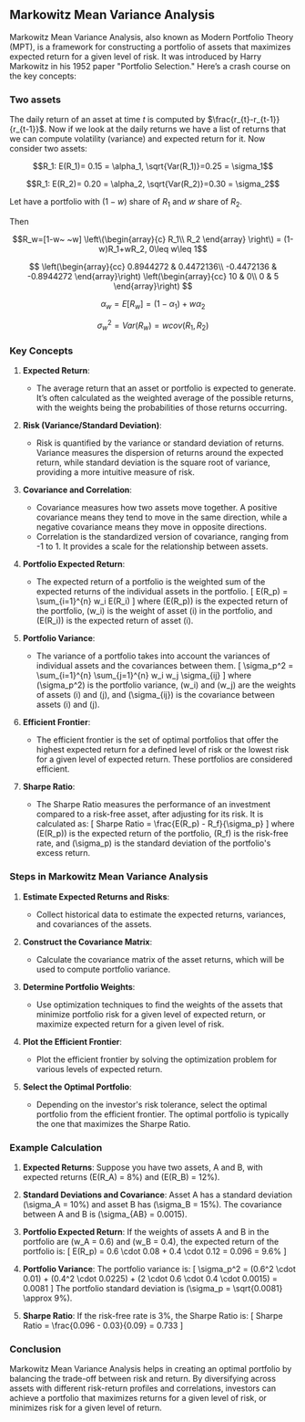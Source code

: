 ## **Markowitz Mean Variance Analysis**

Markowitz Mean Variance Analysis, also known as Modern Portfolio Theory (MPT), is a framework for constructing a portfolio of assets that maximizes expected return for a given level of risk. It was introduced by Harry Markowitz in his 1952 paper "Portfolio Selection." Here’s a crash course on the key concepts:

### Two assets 

The daily return of an asset at time $t$ is computed by $\frac{r_{t}-r_{t-1}}{r_{t-1}}$. Now if we look at the daily returns we have a list of returns that we can compute volatility (variance) and expected return for it. Now consider two assets:

$$R_1: E(R_1)= 0.15 = \alpha_1, \sqrt{Var(R_1)}=0.25 = \sigma_1$$

$$R_1: E(R_2)= 0.20 = \alpha_2, \sqrt{Var(R_2)}=0.30 = \sigma_2$$

Let have a portfolio with $(1-w)$ share of $R_1$ and $w$ share of $R_2$. 

Then 

$$R_w=[1-w~ ~w] \left\(\begin{array}{c} R_1\\ R_2
\end{array} \right\) = (1-w)R_1+wR_2, 0\leq w\leq 1$$

$$
\left(\begin{array}{cc} 
0.8944272 & 0.4472136\\
-0.4472136 & -0.8944272
\end{array}\right)
\left(\begin{array}{cc} 
10 & 0\\ 
0 & 5
\end{array}\right)
$$ 

$$\alpha_w=E[R_w]=(1-\alpha_1)+w\alpha_2$$

$$\sigma_w^2=Var(R_w)= w cov(R_1,R_2) $$



### Key Concepts

1. **Expected Return**:
   - The average return that an asset or portfolio is expected to generate. It’s often calculated as the weighted average of the possible returns, with the weights being the probabilities of those returns occurring.

2. **Risk (Variance/Standard Deviation)**:
   - Risk is quantified by the variance or standard deviation of returns. Variance measures the dispersion of returns around the expected return, while standard deviation is the square root of variance, providing a more intuitive measure of risk.

3. **Covariance and Correlation**:
   - Covariance measures how two assets move together. A positive covariance means they tend to move in the same direction, while a negative covariance means they move in opposite directions.
   - Correlation is the standardized version of covariance, ranging from -1 to 1. It provides a scale for the relationship between assets.

4. **Portfolio Expected Return**:
   - The expected return of a portfolio is the weighted sum of the expected returns of the individual assets in the portfolio.
   \[
   E(R_p) = \sum_{i=1}^{n} w_i E(R_i)
   \]
   where \(E(R_p)\) is the expected return of the portfolio, \(w_i\) is the weight of asset \(i\) in the portfolio, and \(E(R_i)\) is the expected return of asset \(i\).

5. **Portfolio Variance**:
   - The variance of a portfolio takes into account the variances of individual assets and the covariances between them.
   \[
   \sigma_p^2 = \sum_{i=1}^{n} \sum_{j=1}^{n} w_i w_j \sigma_{ij}
   \]
   where \(\sigma_p^2\) is the portfolio variance, \(w_i\) and \(w_j\) are the weights of assets \(i\) and \(j\), and \(\sigma_{ij}\) is the covariance between assets \(i\) and \(j\).

6. **Efficient Frontier**:
   - The efficient frontier is the set of optimal portfolios that offer the highest expected return for a defined level of risk or the lowest risk for a given level of expected return. These portfolios are considered efficient.

7. **Sharpe Ratio**:
   - The Sharpe Ratio measures the performance of an investment compared to a risk-free asset, after adjusting for its risk. It is calculated as:
   \[
   Sharpe Ratio = \frac{E(R_p) - R_f}{\sigma_p}
   \]
   where \(E(R_p)\) is the expected return of the portfolio, \(R_f\) is the risk-free rate, and \(\sigma_p\) is the standard deviation of the portfolio's excess return.

### Steps in Markowitz Mean Variance Analysis

1. **Estimate Expected Returns and Risks**:
   - Collect historical data to estimate the expected returns, variances, and covariances of the assets.

2. **Construct the Covariance Matrix**:
   - Calculate the covariance matrix of the asset returns, which will be used to compute portfolio variance.

3. **Determine Portfolio Weights**:
   - Use optimization techniques to find the weights of the assets that minimize portfolio risk for a given level of expected return, or maximize expected return for a given level of risk.

4. **Plot the Efficient Frontier**:
   - Plot the efficient frontier by solving the optimization problem for various levels of expected return.

5. **Select the Optimal Portfolio**:
   - Depending on the investor's risk tolerance, select the optimal portfolio from the efficient frontier. The optimal portfolio is typically the one that maximizes the Sharpe Ratio.

### Example Calculation

1. **Expected Returns**:
   Suppose you have two assets, A and B, with expected returns \(E(R_A) = 8\%\) and \(E(R_B) = 12\%\).

2. **Standard Deviations and Covariance**:
   Asset A has a standard deviation \(\sigma_A = 10\%\) and asset B has \(\sigma_B = 15\%\). The covariance between A and B is \(\sigma_{AB} = 0.0015\).

3. **Portfolio Expected Return**:
   If the weights of assets A and B in the portfolio are \(w_A = 0.6\) and \(w_B = 0.4\), the expected return of the portfolio is:
   \[
   E(R_p) = 0.6 \cdot 0.08 + 0.4 \cdot 0.12 = 0.096 = 9.6\%
   \]

4. **Portfolio Variance**:
   The portfolio variance is:
   \[
   \sigma_p^2 = (0.6^2 \cdot 0.01) + (0.4^2 \cdot 0.0225) + (2 \cdot 0.6 \cdot 0.4 \cdot 0.0015) = 0.0081
   \]
   The portfolio standard deviation is \(\sigma_p = \sqrt{0.0081} \approx 9\%\).

5. **Sharpe Ratio**:
   If the risk-free rate is 3%, the Sharpe Ratio is:
   \[
   Sharpe Ratio = \frac{0.096 - 0.03}{0.09} = 0.733
   \]

### Conclusion
Markowitz Mean Variance Analysis helps in creating an optimal portfolio by balancing the trade-off between risk and return. By diversifying across assets with different risk-return profiles and correlations, investors can achieve a portfolio that maximizes returns for a given level of risk, or minimizes risk for a given level of return.
